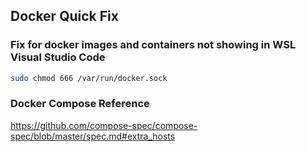 ## Docker Quick Fix 

### Fix for docker images and containers not showing in WSL Visual Studio Code 
```Bash 
sudo chmod 666 /var/run/docker.sock

```

### Docker Compose Reference 
https://github.com/compose-spec/compose-spec/blob/master/spec.md#extra_hosts

